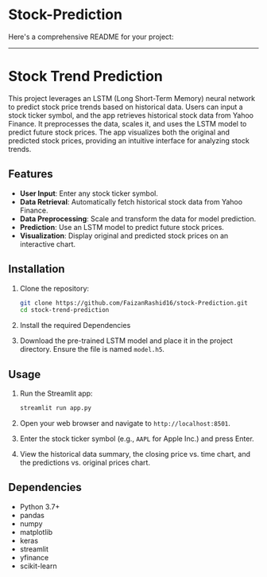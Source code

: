 # Stock-Prediction
Here's a comprehensive README for your project:

---

# Stock Trend Prediction

This project leverages an LSTM (Long Short-Term Memory) neural network to predict stock price trends based on historical data. Users can input a stock ticker symbol, and the app retrieves historical stock data from Yahoo Finance. It preprocesses the data, scales it, and uses the LSTM model to predict future stock prices. The app visualizes both the original and predicted stock prices, providing an intuitive interface for analyzing stock trends.

## Features

- **User Input**: Enter any stock ticker symbol.
- **Data Retrieval**: Automatically fetch historical stock data from Yahoo Finance.
- **Data Preprocessing**: Scale and transform the data for model prediction.
- **Prediction**: Use an LSTM model to predict future stock prices.
- **Visualization**: Display original and predicted stock prices on an interactive chart.

## Installation

1. Clone the repository:
   ```sh
   git clone https://github.com/FaizanRashid16/stock-Prediction.git
   cd stock-trend-prediction
   ```

2. Install the required Dependencies
  

3. Download the pre-trained LSTM model and place it in the project directory. Ensure the file is named `model.h5`.

## Usage

1. Run the Streamlit app:
   ```sh
   streamlit run app.py
   ```

2. Open your web browser and navigate to `http://localhost:8501`.

3. Enter the stock ticker symbol (e.g., `AAPL` for Apple Inc.) and press Enter.

4. View the historical data summary, the closing price vs. time chart, and the predictions vs. original prices chart.



## Dependencies

- Python 3.7+
- pandas
- numpy
- matplotlib
- keras
- streamlit
- yfinance
- scikit-learn



